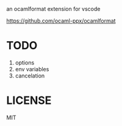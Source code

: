 an ocamlformat extension for vscode

https://github.com/ocaml-ppx/ocamlformat

# TODO

1.  options
2.  env variables
3.  cancelation

# LICENSE

MIT
